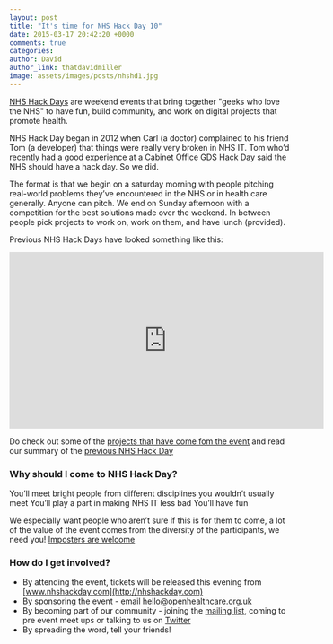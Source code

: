 ```yaml
---
layout: post
title: "It's time for NHS Hack Day 10"
date: 2015-03-17 20:42:20 +0000
comments: true
categories:
author: David
author_link: thatdavidmiller
image: assets/images/posts/nhshd1.jpg
---
```


[NHS Hack Days](http://nhshackday.com) are weekend events that bring together "geeks who love the NHS" to have fun, build community, and work on digital projects that promote health.

NHS Hack Day began in 2012 when Carl (a doctor) complained to his friend Tom (a developer) that things were really very broken in NHS IT. Tom who’d recently had a good experience at a Cabinet Office GDS Hack Day said the NHS should have a hack day. So we did.

The format is that we begin on a saturday morning with people pitching real-world problems they’ve encountered in the NHS or in health care generally. Anyone can pitch. We end on Sunday afternoon with a competition for the best solutions made over the weekend. In between people pick projects to work on, work on them, and have lunch (provided).

Previous NHS Hack Days have looked something like this:

<iframe width="560" height="315" src="https://www.youtube.com/embed/3NnfMmKKvBk" frameborder="0" allowfullscreen></iframe>

Do check out some of the [projects that have come fom the event](http://nhshackday.com/previous/projects/) and 
read our summary of the [previous NHS Hack Day](http://openhealthcare.org.uk/blog/2015/01/31/nhs-hack-day-cardiff/)

### Why should I come to NHS Hack Day?

You’ll meet bright people from different disciplines you wouldn’t usually meet
You’ll play a part in making NHS IT less bad
You’ll have fun

We especially want people who aren’t sure if this is for them to come, a lot of the value of the event comes from the diversity of the participants, we need you!
[Imposters are welcome](http://nhshackday.com/faqs/#inclusivity)

### How do I get involved?

- By attending the event, tickets will be released this evening from [www.nhshackday.com](http://nhshackday.com)
- By sponsoring the event - email hello@openhealthcare.org.uk
- By becoming part of our community - joining the [mailing list](https://groups.google.com/forum/#!forum/nhshackday), coming to pre event meet ups or talking to us on [Twitter](http://twitter.com/nhshackday)
- By spreading the word, tell your friends!



